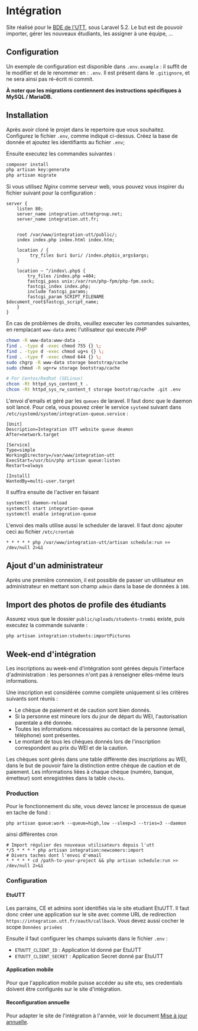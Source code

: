 # Intégration

Site réalisé pour le [BDE de l'UTT](http://bde.utt.fr), sous Laravel 5.2. Le but est de pouvoir importer, gérer les nouveaux étudiants, les assigner à une équipe, ...

## Configuration

Un exemple de configuration est disponible dans `.env.example` : il suffit de le modifier et de le renommer en : `.env`.
Il est présent dans le `.gitignore`, et ne sera ainsi pas ré-écrit ni commit.

**À noter que les migrations contiennent des instructions spécifiques à MySQL / MariaDB.**

## Installation

Après avoir cloné le projet dans le repertoire que vous souhaitez.
Configurez le fichier `.env`, comme indiqué ci-dessus.
Créez la base de donnée et ajoutez les identifiants au fichier `.env`;

Ensuite executez les commandes suivantes :

```bash
composer install
php artisan key:generate
php artisan migrate
```

Si vous utilisez *Nginx* comme serveur web, vous pouvez vous inspirer du fichier
suivant pour la configuration :

```
server {
    listen 80;
    server_name integration.uttnetgroup.net;
    server_name integration.utt.fr;


    root /var/www/integration-utt/public/;
    index index.php index.html index.htm;

    location / {
         try_files $uri $uri/ /index.php$is_args$args;
    }

    location ~ ^/index\.php$ {
        try_files /index.php =404;
        fastcgi_pass unix:/var/run/php-fpm/php-fpm.sock;
        fastcgi_index index.php;
        include fastcgi_params;
        fastcgi_param SCRIPT_FILENAME $document_root$fastcgi_script_name;
    }
}
```


En cas de problèmes de droits, veuillez executer les commandes suivantes, en remplacant `www-data` avec l'utilisateur qui execute *PHP*

```bash
chown -R www-data:www-data .
find . -type d -exec chmod 755 {} \;
find . -type d -exec chmod ug+s {} \;
find . -type f -exec chmod 644 {} \;
sudo chgrp -R www-data storage bootstrap/cache
sudo chmod -R ug+rw storage bootstrap/cache

# For Centos/Redhat (SELinux)
chcon -Rt httpd_sys_content_t .
chcon -Rt httpd_sys_rw_content_t storage bootstrap/cache .git .env
```

L'envoi d'emails et géré par les `queues` de laravel. Il faut donc que le daemon soit lancé. Pour cela, vous pouvez créer le service `systemd` suivant dans `/etc/systemd/system/integration-queue.service` :

```
[Unit]
Description=Integration UTT website queue deamon
After=network.target

[Service]
Type=simple
WorkingDirectory=/var/www/integration-utt
ExecStart=/usr/bin/php artisan queue:listen
Restart=always

[Install]
WantedBy=multi-user.target

```

Il suffira ensuite de l'activer en faisant
```bash
systemctl daemon-reload
systemctl start integration-queue
systemctl enable integration-queue
```

L'envoi des mails utilise aussi le scheduler de laravel. Il faut donc ajouter ceci au fichier `/etc/crontab`
```
* * * * * php /var/www/integration-utt/artisan schedule:run >> /dev/null 2>&1
```

## Ajout d'un administrateur

Après une première connexion, il est possible de passer un utilisateur en administrateur en mettant son champ `admin` dans la base de données à `100`.

## Import des photos de profile des étudiants

Assurez vous que le dossier `public/uploads/students-trombi` existe, puis executez la commande suivante :
```
php artisan integration:students:importPictures
```

## Week-end d'intégration

Les inscriptions au week-end d'intégration sont gérées depuis l'interface d'administration :
les personnes n'ont pas à renseigner elles-même leurs informations.

Une inscription est considérée comme complète uniquement si les critères suivants sont réunis :
* Le chèque de paiement et de caution sont bien donnés.
* Si la personne est mineure lors du jour de départ du WEI, l'autorisation
parentale a été donnée.
* Toutes les informations nécessaires au contact de la personne (email, téléphone)
sont présentes.
* Le montant de tous les chèques donnés lors de l'inscription correspondent au
prix du WEI et de la caution.

Les chèques sont gérés dans une table différente des inscriptions au WEI, dans
le but de pouvoir faire la distinction entre chèque de caution et de paiement.
Les informations liées à chaque chèque (numéro, banque, émetteur) sont enregistrées
dans la table `checks`.

### Production
Pour le fonctionnement du site, vous devez lancez le processus de queue en tache de fond :
```
php artisan queue:work --queue=high,low --sleep=3 --tries=3 --daemon
```
ainsi différentes cron
```
# Import régulier des nouveaux utilisateurs depuis l'utt
*/5 * * * * php artisan integration:newcomers:import
# Divers taches dont l'envoi d'email
* * * * * cd /path-to-your-project && php artisan schedule:run >> /dev/null 2>&1
```

### Configuration

#### EtuUTT

Les parrains, CE et admins sont identifiés via le site etudiant EtuUTT. Il faut
donc créer une application sur le site avec comme URL de redirection `https://integration.utt.fr/oauth/callback`.
Vous devez aussi cocher le scope `Données privées`

Ensuite il faut configurer les champs suivants dans le fichier `.env` :

* `ETUUTT_CLIENT_ID` : Application Id donné par EtuUTT
* `ETUUTT_CLIENT_SECRET` : Application Secret donné par EtuUTT

#### Application mobile

Pour que l'application mobile puisse accéder au site etu, ses credentials doivent être configurés sur le site d'intégration.

#### Reconfiguration annuelle

Pour adapter le site de l'intégration à l'année, voir le document [Mise à jour annuelle](docs/annual_update.md).

